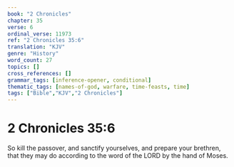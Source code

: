 ```yaml
---
book: "2 Chronicles"
chapter: 35
verse: 6
ordinal_verse: 11973
ref: "2 Chronicles 35:6"
translation: "KJV"
genre: "History"
word_count: 27
topics: []
cross_references: []
grammar_tags: [inference-opener, conditional]
thematic_tags: [names-of-god, warfare, time-feasts, time]
tags: ["Bible","KJV","2 Chronicles"]
---
```


# 2 Chronicles 35:6

So kill the passover, and sanctify yourselves, and prepare your brethren, that they may do according to the word of the LORD by the hand of Moses.
